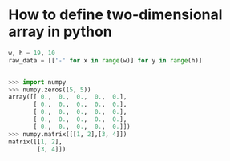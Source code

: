 # How to define two-dimensional array in python


```py
w, h = 19, 10
raw_data = [['-' for x in range(w)] for y in range(h)] 
```

```sh

```


```py
>>> import numpy
>>> numpy.zeros((5, 5))
array([[ 0.,  0.,  0.,  0.,  0.],
       [ 0.,  0.,  0.,  0.,  0.],
       [ 0.,  0.,  0.,  0.,  0.],
       [ 0.,  0.,  0.,  0.,  0.],
       [ 0.,  0.,  0.,  0.,  0.]])
>>> numpy.matrix([[1, 2],[3, 4]])
matrix([[1, 2],
        [3, 4]])
```